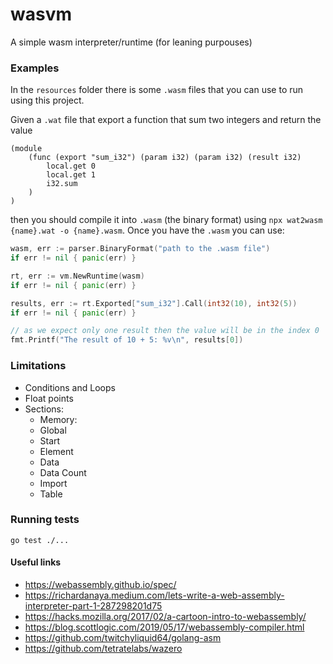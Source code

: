 # wasvm

A simple wasm interpreter/runtime (for leaning purpouses)

### Examples

In the `resources` folder there is some `.wasm` files that you can use to run using this project.

Given a `.wat` file that export a function that sum two integers and return the value

```wasm
(module
    (func (export "sum_i32") (param i32) (param i32) (result i32)
        local.get 0
        local.get 1
        i32.sum
    )
)
```

then you should compile it into `.wasm` (the binary format) using `npx wat2wasm {name}.wat -o {name}.wasm`. Once you have the `.wasm` you can use:

```go
wasm, err := parser.BinaryFormat("path to the .wasm file")
if err != nil { panic(err) }

rt, err := vm.NewRuntime(wasm)
if err != nil { panic(err) }

results, err := rt.Exported["sum_i32"].Call(int32(10), int32(5))
if err != nil { panic(err) }

// as we expect only one result then the value will be in the index 0
fmt.Printf("The result of 10 + 5: %v\n", results[0])
```

### Limitations

- Conditions and Loops
- Float points
- Sections:
  - Memory:
  - Global
  - Start
  - Element
  - Data
  - Data Count
  - Import
  - Table

### Running tests

```
go test ./...
```

#### Useful links

- https://webassembly.github.io/spec/
- https://richardanaya.medium.com/lets-write-a-web-assembly-interpreter-part-1-287298201d75
- https://hacks.mozilla.org/2017/02/a-cartoon-intro-to-webassembly/
- https://blog.scottlogic.com/2019/05/17/webassembly-compiler.html
- https://github.com/twitchyliquid64/golang-asm
- https://github.com/tetratelabs/wazero
